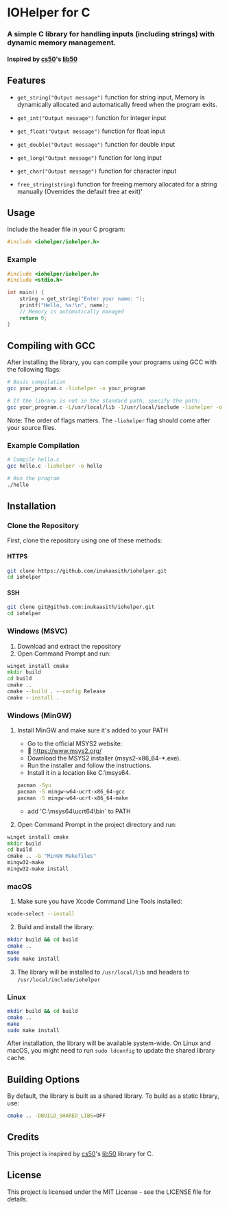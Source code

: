 # IOHelper for C

### A simple C library for handling inputs (including strings) with dynamic memory management.

#### Inspired by [cs50](https://cs50.harvard.edu)'s [lib50](https://github.com/cs50/libcs50/)

## Features

- `get_string("Output message")` function for string input, Memory is dynamically allocated and automatically freed when the program exits.
- `get_int("Output message")` function for integer input
- `get_float("Output message")` function for float input
- `get_double("Output message")` function for double input
- `get_long("Output message")` function for long input
- `get_char("Output message")` function for character input

- `free_string(string)` function for freeing memory allocated for a string manually (Overrides the default free at exit)'


## Usage

Include the header file in your C program:

```c
#include <iohelper/iohelper.h>
```

### Example

```c
#include <iohelper/iohelper.h>
#include <stdio.h>

int main() {
    string = get_string("Enter your name: ");
    printf("Hello, %s!\n", name);
    // Memory is automatically managed
    return 0;
}
```

## Compiling with GCC

After installing the library, you can compile your programs using GCC with the following flags:

```bash
# Basic compilation
gcc your_program.c -liohelper -o your_program

# If the library is not in the standard path, specify the path:
gcc your_program.c -L/usr/local/lib -I/usr/local/include -liohelper -o your_program
```

Note: The order of flags matters. The `-liohelper` flag should come after your source files.

### Example Compilation

```bash
# Compile hello.c
gcc hello.c -liohelper -o hello

# Run the program
./hello
```

## Installation

### Clone the Repository

First, clone the repository using one of these methods:

#### HTTPS
```bash
git clone https://github.com/inukaasith/iohelper.git
cd iohelper
```

#### SSH
```bash
git clone git@github.com:inukaasith/iohelper.git
cd iohelper
```

### Windows (MSVC)

1. Download and extract the repository
2. Open Command Prompt and run:
```cmd
winget install cmake
mkdir build
cd build
cmake ..
cmake --build . --config Release
cmake --install .
```

### Windows (MinGW)

1. Install MinGW and make sure it's added to your PATH
   - Go to the official MSYS2 website:
   - 🔗 https://www.msys2.org/
   - Download the MSYS2 installer (msys2-x86_64-*.exe).
   - Run the installer and follow the instructions.
   - Install it in a location like C:\msys64.
       
    ```sh
    pacman -Syu
    pacman -S mingw-w64-ucrt-x86_64-gcc
    pacman -S mingw-w64-ucrt-x86_64-make
    ```
    - add 'C:\msys64\ucrt64\bin` to PATH
        

3. Open Command Prompt in the project directory and run:
```cmd
winget install cmake
mkdir build
cd build
cmake .. -G "MinGW Makefiles"
mingw32-make
mingw32-make install
```

### macOS

1. Make sure you have Xcode Command Line Tools installed:
```bash
xcode-select --install
```

2. Build and install the library:
```bash
mkdir build && cd build
cmake ..
make
sudo make install
```

3. The library will be installed to `/usr/local/lib` and headers to `/usr/local/include/iohelper`

### Linux

```bash
mkdir build && cd build
cmake ..
make
sudo make install
```

After installation, the library will be available system-wide. On Linux and macOS, you might need to run `sudo ldconfig` to update the shared library cache.

## Building Options

By default, the library is built as a shared library. To build as a static library, use:

```bash
cmake .. -DBUILD_SHARED_LIBS=OFF
```

## Credits

This project is inspired by [cs50](https://cs50.harvard.edu)'s [lib50](https://github.com/cs50/libcs50/) library for C.


## License

This project is licensed under the MIT License - see the LICENSE file for details.
